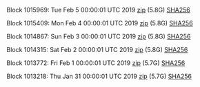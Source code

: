Block 1015969: Tue Feb  5 00:00:01 UTC 2019 [zip](https://dash-bootstrap.ams3.digitaloceanspaces.com/mainnet/2019-02-05/bootstrap.dat.zip) (5.8G) [SHA256](https://dash-bootstrap.ams3.digitaloceanspaces.com/mainnet/2019-02-05/sha256.txt)

Block 1015409: Mon Feb  4 00:00:01 UTC 2019 [zip](https://dash-bootstrap.ams3.digitaloceanspaces.com/mainnet/2019-02-04/bootstrap.dat.zip) (5.8G) [SHA256](https://dash-bootstrap.ams3.digitaloceanspaces.com/mainnet/2019-02-04/sha256.txt)

Block 1014867: Sun Feb  3 00:00:01 UTC 2019 [zip](https://dash-bootstrap.ams3.digitaloceanspaces.com/mainnet/2019-02-03/bootstrap.dat.zip) (5.8G) [SHA256](https://dash-bootstrap.ams3.digitaloceanspaces.com/mainnet/2019-02-03/sha256.txt)

Block 1014315: Sat Feb  2 00:00:01 UTC 2019 [zip](https://dash-bootstrap.ams3.digitaloceanspaces.com/mainnet/2019-02-02/bootstrap.dat.zip) (5.8G) [SHA256](https://dash-bootstrap.ams3.digitaloceanspaces.com/mainnet/2019-02-02/sha256.txt)

Block 1013772: Fri Feb  1 00:00:01 UTC 2019 [zip](https://dash-bootstrap.ams3.digitaloceanspaces.com/mainnet/2019-02-01/bootstrap.dat.zip) (5.7G) [SHA256](https://dash-bootstrap.ams3.digitaloceanspaces.com/mainnet/2019-02-01/sha256.txt)

Block 1013218: Thu Jan 31 00:00:01 UTC 2019 [zip](https://dash-bootstrap.ams3.digitaloceanspaces.com/mainnet/2019-01-31/bootstrap.dat.zip) (5.7G) [SHA256](https://dash-bootstrap.ams3.digitaloceanspaces.com/mainnet/2019-01-31/sha256.txt)
